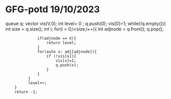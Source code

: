 # GFG-potd 19/10/2023








 queue<int> q;
	    vector<int> vis(V,0);
	    int level= 0 ;
	    q.push(0);
	    vis[0]=1;
	    while(!q.empty()){
	        int size = q.size();
	        int i;
	          for(i = 0;i<size;i++){
	              int adjnode = q.front();
	              q.pop();
	               
	              if(adjnode == X){
	                  return level;
	              }
	              for(auto x: adj[adjnode]){
	                  if (!vis[x]){
	                      vis[x]=1;
	                      q.push(x);
	                  }
	              }
	          }
	          level++;
	    }
	    return -1;
